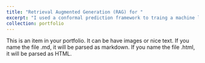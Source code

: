 ```yaml
---
title: "Retrieval Augmented Generation (RAG) for "
excerpt: "I used a conformal prediction framework to traing a machine learning model 1<br/><img src='/images/test.png'>"
collection: portfolio
---
```


This is an item in your portfolio. It can be have images or nice text. If you name the file .md, it will be parsed as markdown. If you name the file .html, it will be parsed as HTML. 

